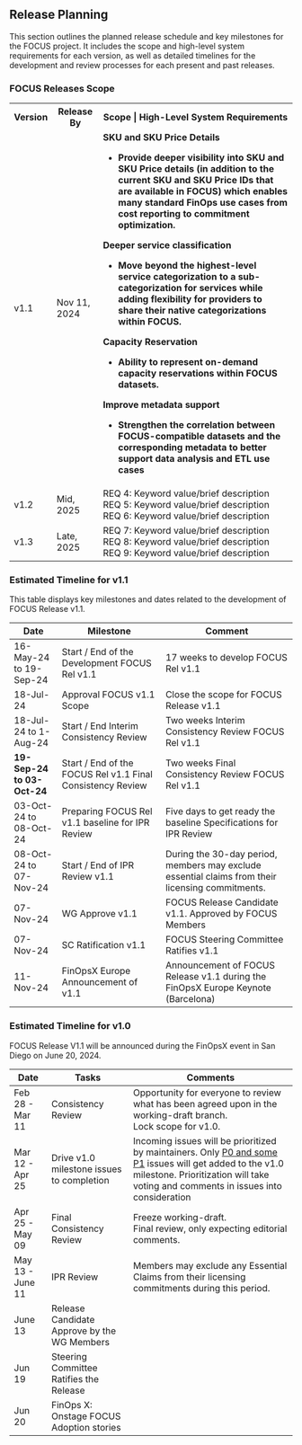 ## Release Planning 
This section outlines the planned release schedule and key milestones for the FOCUS project. It includes the scope and high-level system requirements for each version, as well as detailed timelines for the development and review processes for each present and past releases. 

### FOCUS Releases Scope
<table>
    <tr>
        <th>Version</th>
        <th>Release By</th>
        <th>Scope | High-Level System Requirements</th>
    </tr>
    <tr>
        <td>v1.1</td>
        <td>Nov 11, 2024</td>
        <td>
            <strong>SKU and SKU Price Details<strong>
            <ul>
                <li>Provide deeper visibility into SKU and SKU Price details (in addition to the current SKU and SKU Price IDs that are available in FOCUS) which enables many standard FinOps use cases from cost reporting to commitment optimization.
                </li>
            </ul>
            <strong>Deeper service classification</strong>
            <ul>
                <li>Move beyond the highest-level service categorization to a sub-categorization for services while adding flexibility for providers to share their native categorizations within FOCUS.
                </li>
            </ul>
            <strong>Capacity Reservation</strong>
            <ul>
                <li>Ability to represent on-demand capacity reservations within FOCUS datasets.
                </li>
            </ul>
            <strong>Improve metadata support</strong>
            <ul>
                <li>Strengthen the correlation between FOCUS-compatible datasets and the corresponding metadata to better support data analysis and ETL use cases
                </li>
            </ul>
        </td>
    </tr>
    <tr>
        <td>v1.2</td>
        <td>Mid, 2025</td>
        <td>
            REQ 4: Keyword value/brief description<br>
            REQ 5: Keyword value/brief description<br>
            REQ 6: Keyword value/brief description
        </td>
    </tr>
    <tr>
        <td>v1.3</td>
        <td>Late, 2025</td>
        <td>
            REQ 7: Keyword value/brief description<br>
            REQ 8: Keyword value/brief description<br>
            REQ 9: Keyword value/brief description
        </td>
    </tr>
</table>

### Estimated Timeline for v1.1
This table displays key milestones and dates related to the development of FOCUS Release v1.1.
<table>
    <thead>
        <tr>
            <th>Date</th>
            <th>Milestone</th>
            <th>Comment</th>
        </tr>
    </thead>
    <tbody>
        <tr>
            <td>16-May-24 to 19-Sep-24</td>
            <td>Start / End of the Development FOCUS Rel v1.1</td>
            <td>17 weeks to develop FOCUS Rel v1.1</td>
        </tr>
        <tr>
            <td>18-Jul-24</td>
            <td>Approval FOCUS v1.1 Scope</td>
            <td>Close the scope for FOCUS Release v1.1</td>
        </tr>
        <tr>
            <td>18-Jul-24 to 1-Aug-24</td>
            <td>Start / End Interim Consistency Review</td>
            <td>Two weeks Interim Consistency Review FOCUS Rel v1.1</td>
        </tr>
        <tr>
            <td><strong>19-Sep-24 to 03-Oct-24</strong></td>
            <td>Start / End of the FOCUS Rel v1.1 Final Consistency Review</td>
            <td>Two weeks Final Consistency Review FOCUS Rel v1.1</td>
        </tr>
        <tr>
            <td>03-Oct-24 to 08-Oct-24</td>
            <td>Preparing FOCUS Rel v1.1 baseline for IPR Review</td>
            <td>Five days to get ready the baseline Specifications for IPR Review</td>
        </tr>
        <tr>
            <td>08-Oct-24 to 07-Nov-24</td>
            <td>Start / End of IPR Review v1.1</td>
            <td>During the 30-day period, members may exclude essential claims from their licensing commitments.</td>
        </tr>
        <tr>
            <td>07-Nov-24</td>
            <td>WG Approve v1.1</td>
            <td>FOCUS Release Candidate v1.1. Approved by FOCUS Members</td>
        </tr>
        <tr>
            <td>07-Nov-24</td>
            <td>SC Ratification v1.1</td>
            <td>FOCUS Steering Committee Ratifies v1.1</td>
        </tr>
        <tr>
            <td>11-Nov-24</td>
            <td>FinOpsX Europe Announcement of v1.1</td>
            <td>Announcement of FOCUS Release v1.1 during the FinOpsX Europe Keynote (Barcelona)</td>
        </tr>
    </tbody>
</table>




### Estimated Timeline for v1.0
FOCUS Release V1.1 will be announced during the FinOpsX event in San Diego on June 20, 2024.
<table>
    <thead>
        <tr>
            <th>Date</th>
            <th>Tasks</th>
            <th>Comments</th>
        </tr>
    </thead>
    <tbody>
        <tr>
            <td>Feb 28 - Mar 11</td>
            <td>Consistency Review</td>
            <td>Opportunity for everyone to review what has been agreed upon in the working-draft branch. </br> Lock scope for v1.0.</td>
        </tr>
        <tr>
            <td>Mar 12 - Apr 25</td>
            <td>Drive v1.0 milestone issues to completion</td>
            <td>Incoming issues will be prioritized by maintainers. Only <a href="https://github.com/FinOps-Open-Cost-and-Usage-Spec/FOCUS_Spec/labels" target="_blank">P0 and some P1</a> issues will get added to the v1.0 milestone. Prioritization will take voting and comments in issues into consideration</td>
        </tr>
        <tr>
            <td>Apr 25 - May 09</td>
            <td>Final Consistency Review</td>
            <td>Freeze working-draft. </br> Final review, only expecting editorial comments.</td>
        </tr>
        <tr>
            <td>May 13 - June 11</td>
            <td>IPR Review</td>
            <td>Members may exclude any Essential Claims from their licensing commitments during this period.</td>
        </tr>
        <tr>
            <td>June 13</td>
            <td>Release Candidate Approve by the WG Members</td>
            <td></td>
        </tr>
        <tr>
            <td>Jun 19</td>
            <td>Steering Committee Ratifies the Release</td>
            <td></td>
        </tr>
        <tr>
            <td>Jun 20</td>
            <td>FinOps X: Onstage FOCUS Adoption stories</td>
            <td></td>
        </tr>
    </tbody>
</table>
